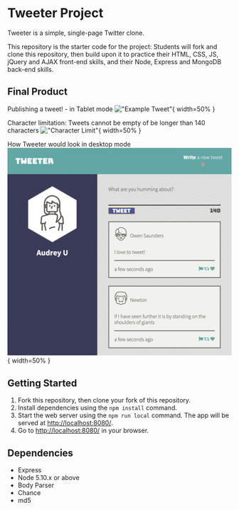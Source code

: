 # Tweeter Project

Tweeter is a simple, single-page Twitter clone.

This repository is the starter code for the project: Students will fork and clone this repository, then build upon it to practice their HTML, CSS, JS, jQuery and AJAX front-end skills, and their Node, Express and MongoDB back-end skills.

## Final Product

Publishing a tweet! - in Tablet mode
!["Example Tweet"](https://github.com/audrey-audrey/tweeter/blob/master/documents/publish_tweet.gif){ width=50% }

Character limitation: Tweets cannot be empty of be longer than 140 characters
!["Character Limit"](https://github.com/audrey-audrey/tweeter/blob/master/documents/char_limit.gif){ width=50% }

How Tweeter would look in desktop mode
!["Desktop Mode"](https://github.com/audrey-audrey/tweeter/blob/master/documents/Desktop_Mode.png){ width=50% }

## Getting Started

1. Fork this repository, then clone your fork of this repository.
2. Install dependencies using the `npm install` command.
3. Start the web server using the `npm run local` command. The app will be served at <http://localhost:8080/>.
4. Go to <http://localhost:8080/> in your browser.

## Dependencies

- Express
- Node 5.10.x or above
- Body Parser
- Chance 
- md5
